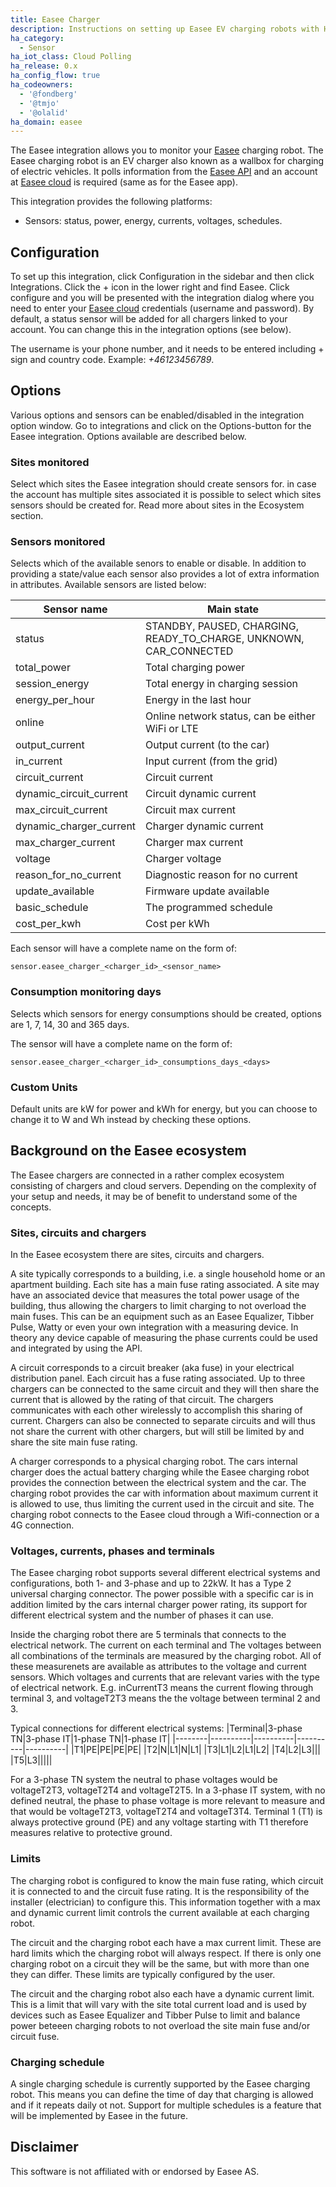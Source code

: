 ```yaml
---
title: Easee Charger
description: Instructions on setting up Easee EV charging robots with Home Assistant.
ha_category:
  - Sensor
ha_iot_class: Cloud Polling
ha_release: 0.x
ha_config_flow: true
ha_codeowners:
  - '@fondberg'
  - '@tmjo'
  - '@olalid'
ha_domain: easee
---
```


The Easee integration allows you to monitor your [Easee](https://easee-international.com/ "Easee website") charging robot. The Easee charging robot is an EV charger also known as a wallbox for charging of electric vehicles. It polls information from the [Easee API](https://api.easee.cloud/ "Easee cloud API") and an account at [Easee cloud](https://www.easee.cloud/ "Easee cloud") is required (same as for the Easee app).

This integration provides the following platforms:

- Sensors: status, power, energy, currents, voltages, schedules.

## Configuration

To set up this integration, click Configuration in the sidebar and then click Integrations. Click the + icon in the lower right and find Easee. Click configure and you will be presented with the integration dialog where you need to enter your [Easee cloud](https://www.easee.cloud/) credentials (username and password). By default, a status sensor will be added for all chargers linked to your account. You can change this in the integration options (see below).

The username is your phone number, and it needs to be entered including + sign and country code. Example: _+46123456789_.

## Options

Various options and sensors can be enabled/disabled in the integration option window. Go to integrations and click on the Options-button for the Easee integration. Options available are described below.

### Sites monitored

Select which sites the Easee integration should create sensors for. in case the account has multiple sites associated it is possible to select which sites sensors should be created for. Read more about sites in the Ecosystem section.

### Sensors monitored

Selects which of the available senors to enable or disable. In addition to providing a state/value each sensor also provides a lot of extra information in attributes. Available sensors are listed below:

| Sensor name | Main state |
|-------------|------------|
| status| STANDBY, PAUSED, CHARGING, READY_TO_CHARGE, UNKNOWN, CAR_CONNECTED |
| total_power | Total charging power |
| session_energy | Total energy in charging session |
| energy_per_hour | Energy in the last hour |
| online | Online network status, can be either WiFi or LTE |
| output_current | Output current (to the car) |
| in_current | Input current (from the grid) |
| circuit_current | Circuit current |
| dynamic_circuit_current | Circuit dynamic current |
| max_circuit_current | Circuit max current |
| dynamic_charger_current | Charger dynamic current |
| max_charger_current | Charger max current |
| voltage | Charger voltage |
| reason_for_no_current | Diagnostic reason for no current |
| update_available | Firmware update available |
| basic_schedule | The programmed schedule |
| cost_per_kwh | Cost per kWh |

Each sensor will have a complete name on the form of:
```
sensor.easee_charger_<charger_id>_<sensor_name>
```

### Consumption monitoring days

Selects which sensors for energy consumptions should be created, options are 1, 7, 14, 30 and 365 days.

The sensor will have a complete name on the form of:
```
sensor.easee_charger_<charger_id>_consumptions_days_<days>
```

### Custom Units

Default units are kW for power and kWh for energy, but you can choose to change it to W and Wh instead by checking these options.

## Background on the Easee ecosystem

The Easee chargers are connected in a rather complex ecosystem consisting of chargers and cloud servers. Depending on the complexity of your setup and needs, it may be of benefit to understand some of the concepts.

### Sites, circuits and chargers

In the Easee ecosystem there are sites, circuits and chargers.

A site typically corresponds to a building, i.e. a single household home or an apartment building. Each site has a main fuse rating associated. A site may have an associated device that measures the total power usage of the building, thus allowing the chargers to limit charging to not overload the main fuses. This can be an equipment such as an Easee Equalizer, Tibber Pulse, Watty or even your own integration with a measuring device. In theory any device capable of measuring the phase currents could be used and integrated by using the API.

A circuit corresponds to a circuit breaker (aka fuse) in your electrical distribution panel. Each circuit has a fuse rating associated. Up to three chargers can be connected to the same circuit and they will then share the current that is allowed by the rating of that circuit. The chargers communicates with each other wirelessly to accomplish this sharing of current. Chargers can also be connected to separate circuits and will thus not share the current with other chargers, but will still be limited by and share the site main fuse rating.

A charger corresponds to a physical charging robot. The cars internal charger does the actual battery charging while the Easee charging robot provides the connection between the electrical system and the car. The charging robot provides the car with information about maximum current it is allowed to use, thus limiting the current used in the circuit and site. The charging robot connects to the Easee cloud through a Wifi-connection or a 4G connection.

### Voltages, currents, phases and terminals

The Easee charging robot supports several different electrical systems and configurations, both 1- and 3-phase and up to 22kW. It has a Type 2 universal charging connector. The power possible with a specific car is in addition limited by the cars internal charger power rating, its support for different electrical system and the number of phases it can use.

Inside the charging robot there are 5 terminals that connects to the electrical network. The current on each terminal and The voltages between all combinations of the terminals are measured by the charging robot. All of these measurenets are available as attributes to the voltage and current sensors. Which voltages and currents that are relevant varies with the type of electrical network.
E.g. inCurrentT3 means the current flowing through terminal 3, and voltageT2T3 means the the voltage between terminal 2 and 3.

Typical connections for different electrical systems:
|Terminal|3-phase TN|3-phase IT|1-phase TN|1-phase IT|
|--------|----------|----------|----------|----------|
|T1|PE|PE|PE|PE|
|T2|N|L1|N|L1|
|T3|L1|L2|L1|L2|
|T4|L2|L3|||
|T5|L3|||||

For a 3-phase TN system the neutral to phase voltages would be voltageT2T3, voltageT2T4 and voltageT2T5. In a 3-phase IT system, with no defined neutral, the phase to phase voltage is more relevant to measure and that would be voltageT2T3, voltageT2T4 and voltageT3T4. Terminal 1 (T1) is always protective ground (PE) and any voltage starting with T1 therefore measures relative to protective ground.

### Limits

The charging robot is configured to know the main fuse rating, which circuit it is connected to and the circuit fuse rating. It is the responsibility of the installer (electrician) to configure this. This information together with a max and dynamic current limit controls the current available at each charging robot.

The circuit and the charging robot each have a max current limit. These are hard limits which the charging robot will always respect. If there is only one charging robot on a circuit they will be the same, but with more than one they can differ. These limits are typically configured by the user.

The circuit and the charging robot also each have a dynamic current limit. This is a limit that will vary with the site total current load and is used by devices such as Easee Equalizer and Tibber Pulse to limit and balance power beteeen charging robots to not overload the site main fuse and/or circuit fuse.

### Charging schedule

A single charging schedule is currently supported by the Easee charging robot. This means you can define the time of day that charging is allowed and if it repeats daily ot not. Support for multiple schedules is a feature that will be implemented by Easee in the future.

## Disclaimer

This software is not affiliated with or endorsed by Easee AS.
